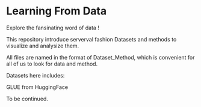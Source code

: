 # Learning From Data
Explore the fansinating word of data !

This repository introduce serverval fashion Datasets and methods to visualize and analysize them.

All files are named in the format of Dataset_Method, which is convenient for all of us to look for data and method.

Datasets here includes:

GLUE from HuggingFace

To be continued.
